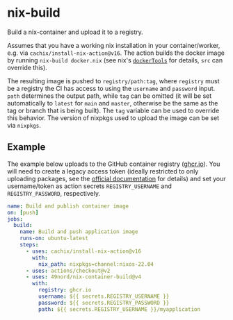 # nix-build

Build a nix-container and upload it to a registry.

Assumes that you have a working nix installation in your container/worker, e.g. via `cachix/install-nix-action@v16`. The action builds the docker image by running `nix-build docker.nix` (see nix's [`dockerTools`](https://nixos.org/manual/nixpkgs/stable/#sec-pkgs-dockerTools) for details, `src` can override this).

The resulting image is pushed to `registry/path:tag`, where `registry` must be a registry the CI has access to using the `username` and `password` input. `path` determines the output path, while `tag` can be omitted (it will be set automatically to `latest` for `main` and `master`, otherwise be the same as the tag or branch that is being built). The `tag` variable can be used to override this behavior. The version of nixpkgs used to upload the image can be set via `nixpkgs`.

## Example

The example below uploads to the GitHub container registry ([ghcr.io](https://ghcr.io)). You will need to create a legacy access token (ideally restricted to only uploading packages, see the [official documentation](https://docs.github.com/en/packages/working-with-a-github-packages-registry/working-with-the-container-registry#authenticating-to-the-container-registry) for details) and set your username/token as action secrets `REGISTRY_USERNAME` and `REGISTRY_PASSWORD`, respectively.

```yaml
name: Build and publish container image
on: [push]
jobs:
  build:
    name: Build and push application image
    runs-on: ubuntu-latest
    steps:
      - uses: cachix/install-nix-action@v16
        with:
          nix_path: nixpkgs=channel:nixos-22.04
      - uses: actions/checkout@v2
      - uses: 49nord/nix-container-build@v4
        with:
          registry: ghcr.io
          username: ${{ secrets.REGISTRY_USERNAME }}
          password: ${{ secrets.REGISTRY_PASSWORD }}
          path: ${{ secrets.REGISTRY_USERNAME }}/myapplication
```
